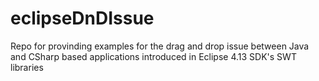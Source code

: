 # eclipseDnDIssue
Repo for provinding examples for the drag and drop issue between Java and CSharp based applications introduced in Eclipse 4.13 SDK's SWT libraries
